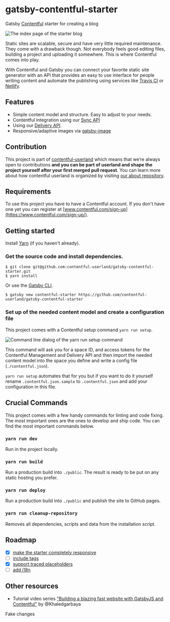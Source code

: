 # gatsby-contentful-starter

Gatsby [Contentful](https://www.contentful.com) starter for creating a blog

![The index page of the starter blog](https://rawgit.com/contentful-userland/gatsby-contentful-starter/master/screenshot.jpg "The index page of the starter blog")

Static sites are scalable, secure and have very little required maintenance. They come with a drawback though. Not everybody feels good editing files, building a project and uploading it somewhere. This is where Contentful comes into play.

With Contentful and Gatsby you can connect your favorite static site generator with an API that provides an easy to use interface for people writing content and automate the publishing using services like [Travis CI](https://travis-ci.org/) or [Netlify](https://www.netlify.com/).

## Features

* Simple content model and structure. Easy to adjust to your needs.
* Contentful integration using our [Sync API](https://www.contentful.com/developers/docs/references/content-delivery-api/#/reference/synchronization/initial-synchronization-of-entries-of-a-specific-content-type)
* Using our [Delivery API](https://www.contentful.com/developers/docs/references/content-delivery-api/).
* Responsive/adaptive images via [gatsby-image](https://www.gatsbyjs.org/packages/gatsby-image/)

## Contribution

This project is part of [contentful-userland](https://github.com/contentful-userland) which means that we’re always open to contributions **and you can be part of userland and shape the project yourself after your first merged pull request**. You can learn more about how contentful userland is organized by visiting [our about repository](https://github.com/contentful-userland/about).

## Requirements

To use this project you have to have a Contentful account. If you don't have one yet you can register at [www.contentful.com/sign-up](https://www.contentful.com/sign-up/).

## Getting started

Install [Yarn](https://yarnpkg.com/en/docs/install) (if you haven't already).

### Get the source code and install dependencies.

```
$ git clone git@github.com:contentful-userland/gatsby-contentful-starter.git
$ yarn install
```

Or use the [Gatsby CLI](https://www.npmjs.com/package/gatsby-cli).

```
$ gatsby new contentful-starter https://github.com/contentful-userland/gatsby-contentful-starter
```

### Set up of the needed content model and create a configuration file

This project comes with a Contentful setup command `yarn run setup`.

![Command line dialog of the yarn run setup command](https://rawgit.com/contentful-userland/gatsby-contentful-starter/master/setup.jpg "Command line dialog of the yarn run setup command")

This command will ask you for a space ID, and access tokens for the Contentful Management and Delivery API and then import the needed content model into the space you define and write a config file (`./contentful.json`).

`yarn run setup` automates that for you but if you want to do it yourself rename `.contentful.json.sample` to `.contentful.json` and add your configuration in this file.

## Crucial Commands

This project comes with a few handy commands for linting and code fixing. The most important ones are the ones to develop and ship code. You can find the most important commands below.

### `yarn run dev`

Run in the project locally.

### `yarn run build`

Run a production build into `./public`. The result is ready to be put on any static hosting you prefer.

### `yarn run deploy`

Run a production build into `./public` and publish the site to GitHub pages.

### `yarn run cleanup-repository`

Removes all dependencies, scripts and data from the installation script.

## Roadmap

- [x] [make the starter completely responsive](https://github.com/contentful-userland/gatsby-contentful-starter/issues/2)
- [ ] [include tags](https://github.com/contentful-userland/gatsby-contentful-starter/issues/3)
- [x] [support traced placeholders](https://github.com/contentful-userland/gatsby-contentful-starter/issues/4)
- [ ] [add i18n](https://github.com/contentful-userland/gatsby-contentful-starter/issues/6)

## Other resources

- Tutorial video series ["Building a blazing fast website with GatsbyJS and Contentful"](https://www.youtube.com/watch?v=Ek4o40w1tH4&list=PL8KiuH6vpACV-F7jXribe4YveGBhBeG9A) by @Khaledgarbaya


Fake changes